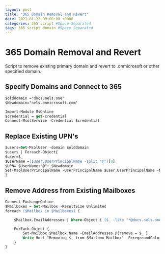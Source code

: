 ```yaml
---
layout: post
title: "365 Domain Removal and Revert"
date: 2021-01-22 09:00:00 +0000
categories: 365 script #Space Separated
tags: 365 script domain #Space Separated
---
```


# 365 Domain Removal and Revert

Script to remove existing primary domain and revert to .onmicrosoft or other specified domain.

## Specify Domains and Connect to 365

```ps
$olddomain ="docs.nels.one"
$Newdomain="nels.onmicrosoft.com"

Import-Module MsOnline
$credential = get-credential
Connect-MsolService -Credential $credential
```
## Replace Existing UPN's

```ps
$users=Get-MsolUser -domain $olddomain
$users | Foreach-Object{ 
$user=$_
$UserName =($user.UserPrincipalName -split "@")[0]
$UPN= $UserName+"@"+ $Newdomain 
Set-MsolUserPrincipalName -UserPrincipalName $user.UserPrincipalName -NewUserPrincipalName $UPN
}
```
## Remove Address from Existing Mailboxes

```ps
Connect-ExchangeOnline
$Mailboxes = Get-Mailbox -ResultSize Unlimited
foreach ($Mailbox in $Mailboxes) {

    $Mailbox.EmailAddresses | Where-Object { ($_ -like "*@docs.nels.one") } | 

    ForEach-Object {
        Set-Mailbox $Mailbox.Name -EmailAddresses @{remove = $_ }
        Write-Host "Removing $_ from $Mailbox Mailbox" -ForegroundColor Green
    }
}
```